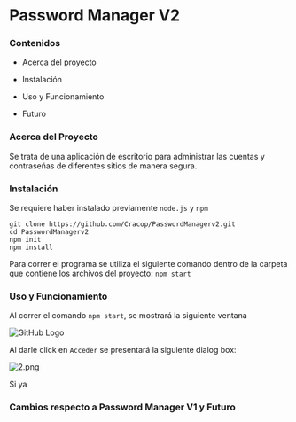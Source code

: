 # Password Manager V2

### Contenidos

- Acerca del proyecto

- Instalación

- Uso y Funcionamiento

- Futuro

### Acerca del Proyecto

Se trata de una aplicación de escritorio para administrar las cuentas y contraseñas de diferentes sitios de manera segura. 

### Instalación

Se requiere haber instalado previamente `node.js` y `npm`

```batch
git clone https://github.com/Cracop/PasswordManagerv2.git
cd PasswordManagerv2
npm init
npm install
```

Para correr el programa se utiliza el siguiente comando dentro de la carpeta que contiene los archivos del proyecto: `npm start`

### Uso y Funcionamiento

Al correr el comando `npm start`, se mostrará la siguiente ventana

<img src="file:///home/rodrigo/Desktop/Proyectos/LearningProjects/PasswordManagerv2/images/1.png" title="" alt="GitHub Logo" data-align="center">

Al darle click en `Acceder` se presentará la siguiente dialog box:

<img src="file:///home/rodrigo/Desktop/Proyectos/LearningProjects/PasswordManagerv2/images/2.png" title="" alt="2.png" data-align="center">

Si ya 

### Cambios respecto a Password Manager V1 y Futuro

